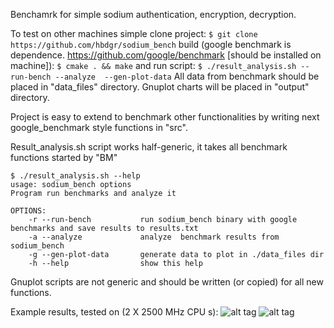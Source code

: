 Benchamrk for simple sodium authentication, encryption, decryption.

To test on other machines simple clone project:
```$ git clone https://github.com/hbdgr/sodium_bench```
build (google benchmark is dependence. https://github.com/google/benchmark [should be installed on machine]):
```$ cmake . && make```
and run script:
```$ ./result_analysis.sh --run-bench --analyze  --gen-plot-data```
All data from benchmark should be placed in "data_files"  directory.
Gnuplot charts will be placed in "output" directory.


Project is easy to extend to benchmark other functionalities by writing next google_benchmark style functions in "src".


Result_analysis.sh script works half-generic, it takes all benchmark functions started by "BM"
```
$ ./result_analysis.sh --help
usage: sodium_bench options
Program run benchmarks and analyze it

OPTIONS:
    -r --run-bench           run sodium_bench binary with google benchmarks and save results to results.txt
    -a --analyze             analyze  benchmark results from sodium_bench
    -g --gen-plot-data       generate data to plot in ./data_files dir
    -h --help                show this help
```

Gnuplot scripts are not generic and should be written (or copied) for all new functions.

Example results, tested on (2 X 2500 MHz CPU s):
![alt tag](https://raw.githubusercontent.com/hbdgr/sodium_bench/master/examples/Auth_Encypt.png)
![alt tag](https://raw.githubusercontent.com/hbdgr/sodium_bench/master/examples/Auth_Encypt_Decrypt.png)
